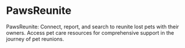 # PawsReunite
PawsReunite: Connect, report, and search to reunite lost pets with their owners. Access pet care resources for comprehensive support in the journey of pet reunions.
